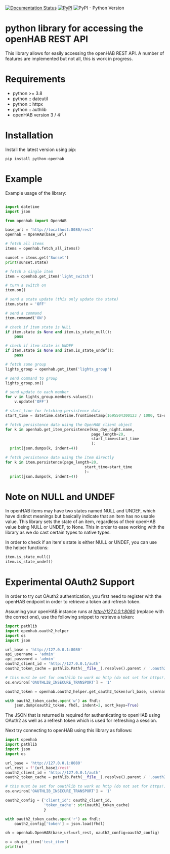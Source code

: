 [![Documentation Status](https://readthedocs.org/projects/python-openhab/badge/?version=latest)](http://python-openhab.readthedocs.io/en/latest/?badge=latest)
[![PyPI](https://img.shields.io/pypi/v/python-openhab)](https://pypi.org/project/python-openhab/)
![PyPI - Python Version](https://img.shields.io/pypi/pyversions/python-openhab)

# python library for accessing the openHAB REST API

This library allows for easily accessing the openHAB REST API. A number of features are implemented but not all, this is
work in progress.

# Requirements

- python >= 3.8
- python :: dateutil
- python :: httpx
- python :: authlib
- openHAB version 3 / 4

# Installation

Install the latest version using pip:

```shell
pip install python-openhab
```

# Example

Example usage of the library:

```python

import datetime
import json

from openhab import OpenHAB

base_url = 'http://localhost:8080/rest'
openhab = OpenHAB(base_url)

# fetch all items
items = openhab.fetch_all_items()

sunset = items.get('Sunset')
print(sunset.state)

# fetch a single item
item = openhab.get_item('light_switch')

# turn a switch on
item.on()

# send a state update (this only update the state)
item.state = 'OFF'

# send a command
item.command('ON')

# check if item state is NULL
if item.state is None and item.is_state_null():
    pass

# check if item state is UNDEF
if item.state is None and item.is_state_undef():
    pass

# fetch some group
lights_group = openhab.get_item('lights_group')

# send command to group
lights_group.on()

# send update to each member
for v in lights_group.members.values():
    v.update('OFF')

# start_time for fetching persistence data
start_time = datetime.datetime.fromtimestamp(1695504300123 / 1000, tz=datetime.UTC)

# fetch persistence data using the OpenHAB client object
for k in openhab.get_item_persistence(knx_day_night.name,
                                      page_length=20,
                                      start_time=start_time
                                      ):
  print(json.dumps(k, indent=4))

# fetch persistence data using the item directly
for k in item.persistence(page_length=20,
                                   start_time=start_time
                                   ):
  print(json.dumps(k, indent=4))
```

# Note on NULL and UNDEF

In openHAB items may have two states named NULL and UNDEF, which have distinct meanings but basically indicate that an
item has no usable value. This library sets the state of an item, regardless of their openHAB value being NULL or UNDEF,
to None. This in order to ease working with the library as we do cast certain types to native types.

In order to check if an item's state is either NULL or UNDEF, you can use the helper functions:

```python
item.is_state_null()
item.is_state_undef()
```

# Experimental OAuth2 Support

In order to try out OAuth2 authentication, you first need to register with the openHAB endpoint in order to retrieve a
token and refresh token.

Assuming your openHAB instance runs at *http://127.0.0.1:8080* (replace with the correct one), use the following snippet
to retrieve a token:

```python
import pathlib
import openhab.oauth2_helper
import os
import json

url_base = 'http://127.0.0.1:8080'
api_username = 'admin'
api_password = 'admin'
oauth2_client_id = 'http://127.0.0.1/auth'
oauth2_token_cache = pathlib.Path(__file__).resolve().parent / '.oauth2_token_test'

# this must be set for oauthlib to work on http (do not set for https!)
os.environ['OAUTHLIB_INSECURE_TRANSPORT'] = '1'

oauth2_token = openhab.oauth2_helper.get_oauth2_token(url_base, username=api_username, password=api_password)

with oauth2_token_cache.open('w') as fhdl:
    json.dump(oauth2_token, fhdl, indent=2, sort_keys=True)
```

The JSON that is returned is required for authenticating to openHAB using OAuth2 as well as a refresh token which is
used for refreshing a session.

Next try connecting to openHAB using this library as follows:

```python
import openhab
import pathlib
import json
import os

url_base = 'http://127.0.0.1:8080'
url_rest = f'{url_base}/rest'
oauth2_client_id = 'http://127.0.0.1/auth'
oauth2_token_cache = pathlib.Path(__file__).resolve().parent / '.oauth2_token_test'

# this must be set for oauthlib to work on http (do not set for https!)
os.environ['OAUTHLIB_INSECURE_TRANSPORT'] = '1'

oauth2_config = {'client_id': oauth2_client_id,
                 'token_cache': str(oauth2_token_cache)
                 }

with oauth2_token_cache.open('r') as fhdl:
    oauth2_config['token'] = json.load(fhdl)

oh = openhab.OpenHAB(base_url=url_rest, oauth2_config=oauth2_config)

o = oh.get_item('test_item')
print(o)
```
